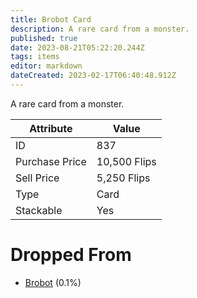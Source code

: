 ```yaml
---
title: Brobot Card
description: A rare card from a monster.
published: true
date: 2023-08-21T05:22:20.244Z
tags: items
editor: markdown
dateCreated: 2023-02-17T06:40:48.912Z
---
```


A rare card from a monster.

|Attribute|Value|
|-|-|
|ID|837|
|Purchase Price|10,500 Flips|
|Sell Price|5,250 Flips|
|Type|Card|
|Stackable|Yes|


# Dropped From
 * [Brobot](/monsters/brobot) (0.1%)
